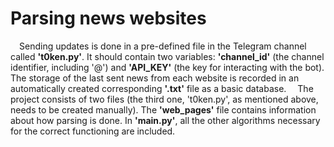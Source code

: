 # Parsing news websites
&emsp;Sending updates is done in a pre-defined file in the Telegram channel called **'t0ken.py'**. It should contain two variables:
**'channel_id'** (the channel identifier, including '@') and **'API_KEY'** (the key for interacting with the bot). The storage
of the last sent news from each website is recorded in an automatically created corresponding **'.txt'** file as a basic database.
&emsp;The project consists of two files (the third one, 't0ken.py', as mentioned above, needs to be created manually).
The **'web_pages'** file contains information about how parsing is done. In **'main.py'**, all the other algorithms
necessary for the correct functioning are included.
